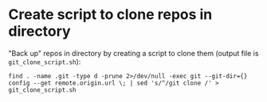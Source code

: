 # Create script to clone repos in directory
"Back up" repos in directory by creating a script to clone them (output file is `git_clone_script.sh`):
```
find . -name .git -type d -prune 2>/dev/null -exec git --git-dir={} config --get remote.origin.url \; | sed 's/^/git clone /' > git_clone_script.sh
```
